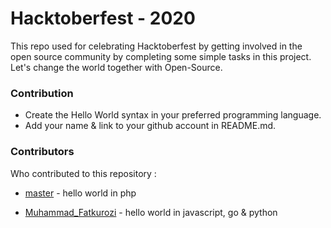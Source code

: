 # Hacktoberfest - 2020

This repo used for celebrating Hacktoberfest by getting involved in the open source community by completing some simple tasks in this project.
Let's change the world together with Open-Source.

### Contribution
  - Create the Hello World syntax in your preferred programming language.
  - Add your name & link to your github account in README.md.

### Contributors
Who contributed to this repository :
* [master] - hello world in php
* [Muhammad_Fatkurozi] - hello world in javascript, go & python

  [master]: <https://github.com/codeind>
  [Muhammad_Fatkurozi]: <https://github.com/ibnumardini>